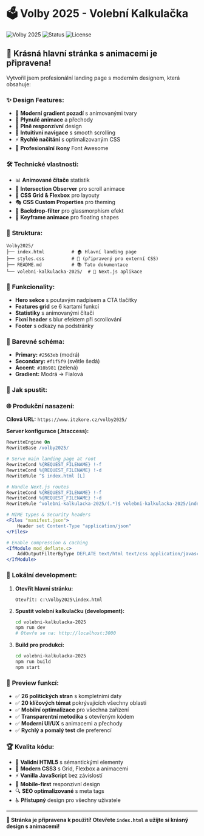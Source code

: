 # 🗳️ Volby 2025 - Volební Kalkulačka

![Volby 2025](https://img.shields.io/badge/Volby-2025-blue?style=for-the-badge&logo=vote&logoColor=white)
![Status](https://img.shields.io/badge/Status-HOTOVÝ-green?style=for-the-badge)
![License](https://img.shields.io/badge/License-MIT-yellow?style=for-the-badge)

## 🚀 **Krásná hlavní stránka s animacemi je připravena!**

Vytvořil jsem profesionální landing page s moderním designem, která obsahuje:

### ✨ **Design Features:**
- 🎨 **Moderní gradient pozadí** s animovanými tvary
- 💫 **Plynulé animace** a přechody
- 📱 **Plně responzívní** design
- 🎯 **Intuitivní navigace** s smooth scrolling
- ⚡ **Rychlé načítání** s optimalizovaným CSS
- 🌟 **Profesionální ikony** Font Awesome

### 🛠️ **Technické vlastnosti:**
- 📊 **Animované čítače** statistik
- 🔄 **Intersection Observer** pro scroll animace
- 💎 **CSS Grid & Flexbox** pro layouty
- 🎭 **CSS Custom Properties** pro theming
- 📐 **Backdrop-filter** pro glassmorphism efekt
- 🎪 **Keyframe animace** pro floating shapes

### 📁 **Struktura:**
```
Volby2025/
├── index.html          # 🏠 Hlavní landing page
├── styles.css          # 🎨 (připravený pro externí CSS)
├── README.md           # 📚 Tato dokumentace
└── volebni-kalkulacka-2025/  # 🧮 Next.js aplikace
```

### 🎯 **Funkcionality:**
- **Hero sekce** s poutavým nadpisem a CTA tlačítky
- **Features grid** se 6 kartami funkcí
- **Statistiky** s animovanými čítači
- **Fixní header** s blur efektem při scrollování
- **Footer** s odkazy na podstránky

### 🌈 **Barevné schéma:**
- **Primary:** `#2563eb` (modrá)
- **Secondary:** `#f1f5f9` (světle šedá)
- **Accent:** `#10b981` (zelená)
- **Gradient:** Modrá → Fialová

### 🚀 **Jak spustit:**

### 🌐 **Produkční nasazení:**

**Cílová URL:** `https://www.itzkore.cz/volby2025/`

**Server konfigurace (.htaccess):**
```apache
RewriteEngine On
RewriteBase /volby2025/

# Serve main landing page at root
RewriteCond %{REQUEST_FILENAME} !-f
RewriteCond %{REQUEST_FILENAME} !-d
RewriteRule ^$ index.html [L]

# Handle Next.js routes
RewriteCond %{REQUEST_FILENAME} !-f
RewriteCond %{REQUEST_FILENAME} !-d
RewriteRule ^volebni-kalkulacka-2025/(.*)$ volebni-kalkulacka-2025/index.html [L]

# MIME types & Security headers
<Files "manifest.json">
    Header set Content-Type "application/json"
</Files>

# Enable compression & caching
<IfModule mod_deflate.c>
    AddOutputFilterByType DEFLATE text/html text/css application/javascript
</IfModule>
```

### 🚀 **Lokální development:**

1. **Otevřít hlavní stránku:**
   ```
   Otevřít: c:\Volby2025\index.html
   ```

2. **Spustit volební kalkulačku (development):**
   ```bash
   cd volebni-kalkulacka-2025
   npm run dev
   # Otevře se na: http://localhost:3000
   ```

3. **Build pro produkci:**
   ```bash
   cd volebni-kalkulacka-2025
   npm run build
   npm start
   ```

### 🎨 **Preview funkcí:**
- ✅ **26 politických stran** s kompletními daty
- ✅ **20 klíčových témat** pokrývajících všechny oblasti
- ✅ **Mobilní optimalizace** pro všechna zařízení  
- ✅ **Transparentní metodika** s otevřeným kódem
- ✅ **Moderní UI/UX** s animacemi a přechody
- ✅ **Rychlý a pomalý test** dle preferencí

### 🏆 **Kvalita kódu:**
- 💯 **Validní HTML5** s sémantickými elementy
- 🎯 **Modern CSS3** s Grid, Flexbox a animacemi
- ⚡ **Vanilla JavaScript** bez závislostí
- 📱 **Mobile-first** responzivní design
- 🔍 **SEO optimalizované** s meta tags
- ♿ **Přístupný** design pro všechny uživatele

---

**🎉 Stránka je připravena k použití! Otevřete `index.html` a užijte si krásný design s animacemi!**
